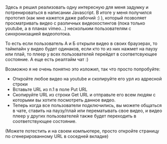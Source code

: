 <p>Здесь я решил реализовать одну интересную для меня задумку и потренироваться в написании Javascript. В итоге у меня получился прототип (как мне кажется даже рабочий :) ), который позволяет просматривать видео с различных видеохостингов (пока только youtube, а в планах vimeo...) нескольким пользователям с синхронизацией видеопотока.</p> 

<p>То есть если пользователь А и Б открыли видео в своих браузерах, то таймлайн у видео будет одинаков, если кто то из них нажмет на паузу или плай, то плеер у всех пользователей перейдет в соответсвующее состояние. А еще есть реалтайм чат :)</p>

Возможно я не очень понятно это изложил, так что просто попробуйте:
<ul>
<li>Откройте любое видео на youtube и скопируйте его урл из адресной строки</li>
<li>Вставьте URL из п.1 в поле Put URL</li>
<li>Скопируйте URL из строки Get URL и отправьте его всем людям с которыми вы хотите посмотреть данное видео.</li>
<li>Теперь когда все пользователи подключились, вы можете общаться в чате, ставить на паузу/плай или перематывать свое видео, и видео плеер у других пользователей также будет переходить в соответствующее состояние.</li>
</ul>
<p>(Можете потестить и на своем компьютере, просто откройте страницу по сгенерированному URL в соседней вкладке)</p>